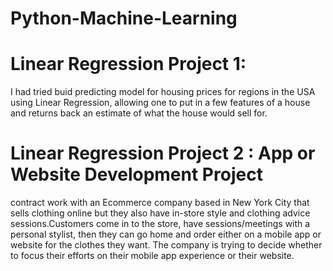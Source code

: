 # Python-Machine-Learning

# Linear Regression Project 1: 

I had tried buid predicting model for housing prices for regions in the USA using Linear Regression, allowing one to put in a few features of a house and returns back an estimate of what the house would sell for.

# Linear Regression Project 2 : App or Website Development Project

contract work with an Ecommerce company based in New York City that sells clothing online but they also have in-store style and clothing advice sessions.Customers come in to the store, have sessions/meetings with a personal stylist, then they can go home and order either on a mobile app or website for the clothes they want. The company is trying to decide whether to focus their efforts on their mobile app experience or their website.
